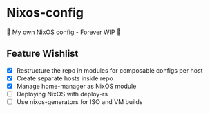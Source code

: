 # Nixos-config

🚧 My own NixOS config - Forever WIP 🚧

## Feature Wishlist

- [x] Restructure the repo in modules for composable configs per host
- [x] Create separate hosts inside repo
- [x] Manage home-manager as NixOS module
- [ ] Deploying NixOS with deploy-rs
- [ ] Use nixos-generators for ISO and VM builds
